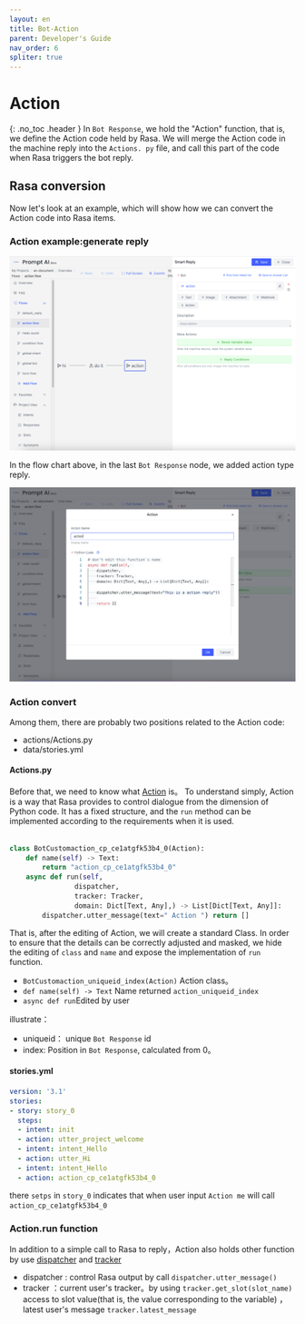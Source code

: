 ```yaml
---
layout: en
title: Bot-Action
parent: Developer's Guide
nav_order: 6
spliter: true
---
```


# Action
{: .no_toc .header }
In `Bot Response`, we hold the "Action" function, that is, we define the Action code held by Rasa. We will merge the Action code in the machine reply into the `Actions. py` file, and call this part of the code when Rasa triggers the bot reply.

## Rasa conversion
Now let's look at an example, which will show how we can convert the Action code into Rasa items.

### Action example:generate reply

![action-01](/assets/images/tutorial/action/action-01.png)

In the flow chart above, in the last `Bot Response` node, we added action type reply.

![action-02](/assets/images/tutorial/action/action-02.png)

### Action convert

Among them, there are probably two positions related to the Action code:

- actions/Actions.py
- data/stories.yml

#### Actions.py

Before that, we need to know what [Action](https://rasa.com/docs/rasa/action-server/sdk-actions/) is。  To understand simply, Action is a way that Rasa provides to control dialogue from the dimension of Python code. It has a fixed structure, and the `run` method can be implemented according to the requirements when it is used.
```python

class BotCustomaction_cp_ce1atgfk53b4_0(Action):
    def name(self) -> Text:
        return "action_cp_ce1atgfk53b4_0"
    async def run(self,
                dispatcher,
                tracker: Tracker,
                domain: Dict[Text, Any],) -> List[Dict[Text, Any]]:
        dispatcher.utter_message(text=" Action ") return []
```
That is, after the editing of Action, we will create a standard Class. In order to ensure that the details can be correctly adjusted and masked, we hide the editing of `class` and `name` and expose the implementation of `run` function.

- `BotCustomaction_uniqueid_index(Action)` Action class。
- `def name(self) -> Text` Name returned `action_uniqueid_index`
- `async def run`Edited by user

illustrate：
- uniqueid： unique `Bot Response` id
- index: Position in `Bot Response`, calculated from 0。

#### stories.yml

```yaml
version: '3.1'
stories:
- story: story_0
  steps:
  - intent: init
  - action: utter_project_welcome
  - intent: intent_Hello
  - action: utter_Hi
  - intent: intent_Hello
  - action: action_cp_ce1atgfk53b4_0
```

there `setps` in `story_0`  indicates that when user input `Action me` will call `action_cp_ce1atgfk53b4_0`

### Action.run function

In addition to a simple call to Rasa to reply，Action also holds other function by use [dispatcher](https://rasa.com/docs/rasa/action-server/sdk-dispatcher/) and [tracker](https://rasa.com/docs/rasa/action-server/sdk-tracker) 
- dispatcher : control Rasa output by call `dispatcher.utter_message()`
- tracker ：current user's tracker。by using `tracker.get_slot(slot_name)` access to slot value(that is, the value corresponding to the variable) ，latest user's message `tracker.latest_message`
